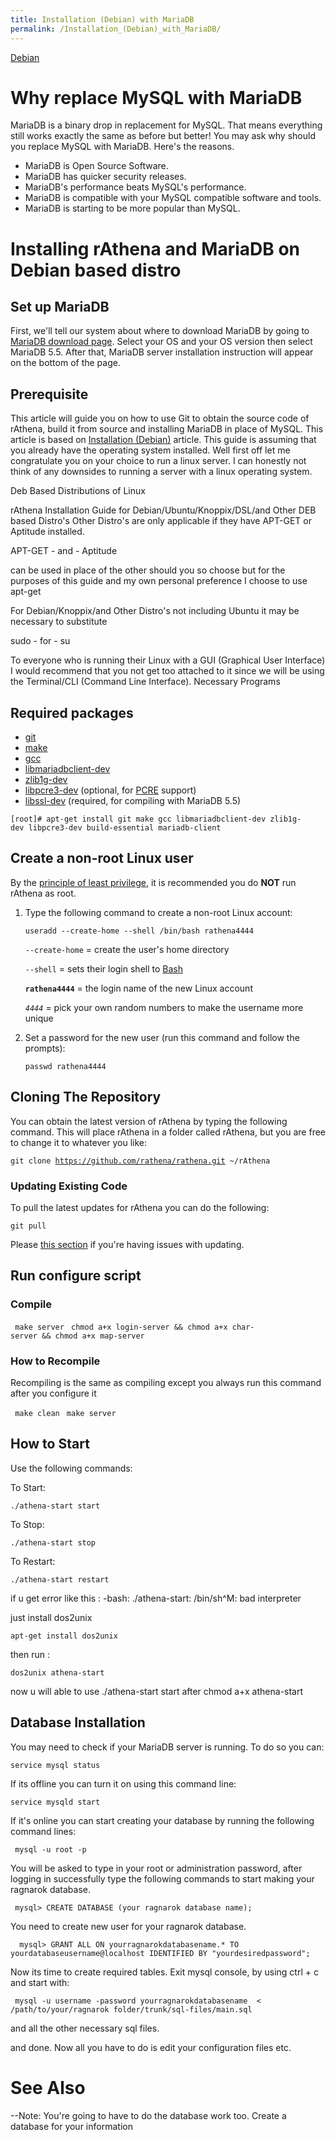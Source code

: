 ```yaml
---
title: Installation (Debian) with MariaDB
permalink: /Installation_(Debian)_with_MariaDB/
---
```


[Debian](/Category:Installation_Guides "wikilink")

Why replace MySQL with MariaDB
==============================

MariaDB is a binary drop in replacement for MySQL. That means everything still works exactly the same as before but better!
You may ask why should you replace MySQL with MariaDB. Here's the reasons.

-   MariaDB is Open Source Software.
-   MariaDB has quicker security releases.
-   MariaDB's performance beats MySQL's performance.
-   MariaDB is compatible with your MySQL compatible software and tools.
-   MariaDB is starting to be more popular than MySQL.

Installing rAthena and MariaDB on Debian based distro
=====================================================

Set up MariaDB
--------------

First, we'll tell our system about where to download MariaDB by going to [MariaDB download page](https://downloads.mariadb.org/mariadb/repositories/). Select your OS and your OS version then select MariaDB 5.5. After that, MariaDB server installation instruction will appear on the bottom of the page.

Prerequisite
------------

This article will guide you on how to use Git to obtain the source code of rAthena, build it from source and installing MariaDB in place of MySQL.
This article is based on [Installation (Debian)](/Installation_(Debian) "wikilink") article.
This guide is assuming that you already have the operating system installed. Well first off let me congratulate you on your choice to run a linux server. I can honestly not think of any downsides to running a server with a linux operating system.

Deb Based Distributions of Linux

rAthena Installation Guide for Debian/Ubuntu/Knoppix/DSL/and Other DEB based Distro's Other Distro's are only applicable if they have APT-GET or Aptitude installed.

APT-GET - and - Aptitude

can be used in place of the other should you so choose but for the purposes of this guide and my own personal preference I choose to use apt-get

For Debian/Knoppix/and Other Distro's not including Ubuntu it may be necessary to substitute

sudo - for - su

To everyone who is running their Linux with a GUI (Graphical User Interface) I would recommend that you not get too attached to it since we will be using the Terminal/CLI (Command Line Interface). Necessary Programs

Required packages
-----------------

-   [git](http://packages.debian.org/stable/git)
-   [make](http://packages.debian.org/stable/make)
-   [gcc](http://packages.debian.org/stable/gcc)
-   [libmariadbclient-dev](http://packages.ubuntu.com/trusty-updates/libmariadbclient-dev)
-   [zlib1g-dev](http://packages.debian.org/stable/zlib1g-dev)
-   [libpcre3-dev](http://packages.debian.org/stable/libpcre3-dev) (optional, for [PCRE](/PCRE "wikilink") support)
-   [libssl-dev](http://packages.debian.org/stable/libssl-dev) (required, for compiling with MariaDB 5.5)

`[root]# apt-get install git make gcc libmariadbclient-dev zlib1g-dev libpcre3-dev build-essential mariadb-client`

Create a non-root Linux user
----------------------------

By the [principle of least privilege](/wikipedia:Principle_of_least_privilege "wikilink"), it is recommended you do **NOT** run rAthena as root.

1.  Type the following command to create a non-root Linux account:

        useradd --create-home --shell /bin/bash rathena4444

    `--create-home` = create the user's home directory

    `--shell` = sets their login shell to [Bash](/wikipedia:Bash_(Unix_shell) "wikilink")

    **`rathena4444`** = the login name of the new Linux account

    *`4444`* = pick your own random numbers to make the username more unique

2.  Set a password for the new user (run this command and follow the prompts):

        passwd rathena4444

Cloning The Repository
----------------------

You can obtain the latest version of rAthena by typing the following command. This will place rAthena in a folder called rAthena, but you are free to change it to whatever you like:

`git clone `[`https://github.com/rathena/rathena.git`](https://github.com/rathena/rathena.git)` ~/rAthena`

### Updating Existing Code

To pull the latest updates for rAthena you can do the following:

`git pull`

Please [this section](/Transition_from_SVN_to_GIT#Notes_about_GIT "wikilink") if you're having issues with updating.

Run configure script
--------------------

### Compile

` make server`
` chmod a+x login-server && chmod a+x char-server && chmod a+x map-server`

### How to Recompile

Recompiling is the same as compiling except you always run this command after you configure it

` make clean`
` make server`

How to Start
------------

Use the following commands:

To Start:

    ./athena-start start

To Stop:

    ./athena-start stop

To Restart:

    ./athena-start restart

if u get error like this : -bash: ./athena-start: /bin/sh^M: bad interpreter

just install dos2unix

    apt-get install dos2unix

then run :

    dos2unix athena-start

now u will able to use ./athena-start start after chmod a+x athena-start

Database Installation
---------------------

You may need to check if your MariaDB server is running. To do so you can:

    service mysql status

If its offline you can turn it on using this command line:

    service mysqld start

If it's online you can start creating your database by running the following command lines:

     mysql -u root -p

You will be asked to type in your root or administration password, after logging in successfully type the following commands to start making your ragnarok database.

     mysql> CREATE DATABASE (your ragnarok database name);

You need to create new user for your ragnarok database.

      mysql> GRANT ALL ON yourragnarokdatabasename.* TO yourdatabaseusername@localhost IDENTIFIED BY "yourdesiredpassword";

Now its time to create required tables. Exit mysql console, by using ctrl + c and start with:

     mysql -u username -password yourragnarokdatabasename  < /path/to/your/ragnarok folder/trunk/sql-files/main.sql

and all the other necessary sql files.

and done. Now all you have to do is edit your configuration files etc.

See Also
========

--Note: You're going to have to do the database work too. Create a database for your information
